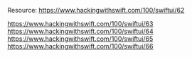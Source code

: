 Resource: https://www.hackingwithswift.com/100/swiftui/62
  
  https://www.hackingwithswift.com/100/swiftui/63
  https://www.hackingwithswift.com/100/swiftui/64
  https://www.hackingwithswift.com/100/swiftui/65
  https://www.hackingwithswift.com/100/swiftui/66
